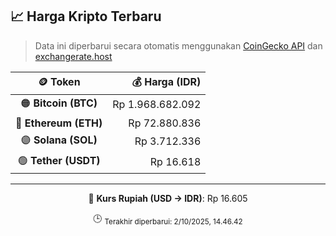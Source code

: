 

<!-- HARGA_KRIPTO -->
## 📈 Harga Kripto Terbaru

> Data ini diperbarui secara otomatis menggunakan [CoinGecko API](https://www.coingecko.com/) dan [exchangerate.host](https://exchangerate.host/)

<div align="center">

| 🪙 Token | 💰 Harga (IDR) |
|:------:|---------------:|
| 🟠 **Bitcoin (BTC)**   | Rp 1.968.682.092 |
| 🔵 **Ethereum (ETH)**  | Rp 72.880.836 |
| 🟣 **Solana (SOL)**    | Rp 3.712.336 |
| 🟢 **Tether (USDT)**   | Rp 16.618 |

---

💱 **Kurs Rupiah (USD → IDR)**: Rp 16.605

🕒 <sub>Terakhir diperbarui: 2/10/2025, 14.46.42</sub>

</div>
<!-- /HARGA_KRIPTO -->
